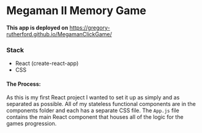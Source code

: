 # Megaman II Memory Game

__This app is deployed on__ https://gregory-rutherford.github.io/MegamanClickGame/ 

### Stack
* React (create-react-app)
* CSS

#### The Process:

As this is my first React project I wanted to set it up as simply and as separated as possible. All of my stateless functional components are in the components folder and each has a separate CSS file. The `App.js` file contains the main React component that houses all of the logic for the games progression.


